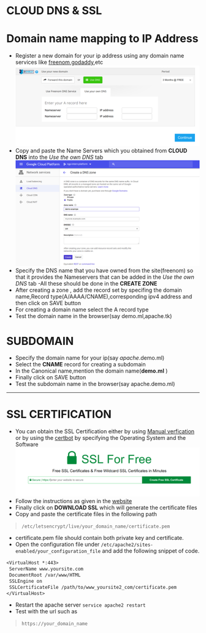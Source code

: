 # CLOUD DNS & SSL
# Domain name mapping to IP Address
* Register a new domain for your ip address using any domain name services like [freenom](https://www.freenom.com/en/index.html?lang=en),[godaddy](https://www.google.com/search?ei=jMlaXM21DI78rQH4lKrgCA&q=godaddy+free+trial&oq=godaddy+&gs_l=psy-ab.1.0.35i39l2j0i131i20i263j0i131i67j0i131i20i263j0j0i131j0i67l2j0.6725.6725..8342...0.0..0.69.69.1......0....1..gws-wiz.......0i71.jpM_Z_xCJu8),etc
![image for dns](https://github.com/GitanjaliRavichandran/git/blob/master/Selection_018.png)
* Copy and paste the Name Servers which you obtained from **CLOUD DNS** into the *Use the own DNS* tab
![cloud dns](https://github.com/GitanjaliRavichandran/git/blob/master/Selection_019.png)
* Specify the DNS name that you have owned from the site(freenom) so that it provides the Nameservers that can be added in the *Use the own DNS* tab -All these should be done in the **CREATE ZONE**
* After creating a zone , add the record set by specifing the domain name,Record type(A/AAAA/CNAME),corresponding ipv4 address and then click on SAVE button 
* For creating a domain name select the A record type
* Test the domain name in the browser(say demo.ml,apache.tk) 
# SUBDOMAIN
* Specify the domain name for your ip(say *apache*.demo.ml)
* Select the **CNAME** record for creating a subdomain 
* In the Canonical name,mention the domain name(**demo.ml** )
* Finally click on SAVE button
* Test the subdomain name in the browser(say apache.demo.ml)
---
# SSL CERTIFICATION
* You can obtain the SSL Certification either by using [Manual verfication](https://www.sslforfree.com/) or by using the [certbot](https://certbot.eff.org/)
by specifying the Operating System and the Software
![image for ssl](https://github.com/GitanjaliRavichandran/git/blob/master/Selection_020.png)
* Follow the instructions as given in the [website](https://www.sslforfree.com/)
* Finally click on **DOWNLOAD SSL** which will generate the certificate files 
* Copy and paste the certificate files in the following path
> ```/etc/letsencrypt/live/your_domain_name/certificate.pem```
* certificate.pem file should contain both private key and certificate.
* Open the configuration file under ```/etc/apache2/sites-enabled/your_configuration_file``` and add the following snippet of code.
```
<VirtualHost *:443>
 ServerName www.yoursite.com
 DocumentRoot /var/www/HTML
 SSLEngine on
 SSLCertificateFile /path/to/www_yoursite2_com/certificate.pem
</VirtualHost>
```
* Restart the apache server
```service apache2 restart```
* Test with the url such as
> ```https://your_domain_name```





